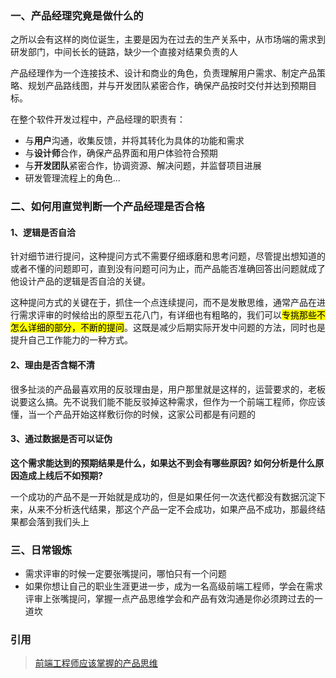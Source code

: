 ### 一、产品经理究竟是做什么的

之所以会有这样的岗位诞生，主要是因为在过去的生产关系中，从市场端的需求到研发部门，中间长长的链路，缺少一个直接对结果负责的人

产品经理作为一个连接技术、设计和商业的角色，负责理解用户需求、制定产品策略、规划产品路线图，并与开发团队紧密合作，确保产品按时交付并达到预期目标。

在整个软件开发过程中，产品经理的职责有：

- 与**用户**沟通，收集反馈，并将其转化为具体的功能和需求
- 与**设计师**合作，确保产品界面和用户体验符合预期
- 与**开发团队**紧密合作，协调资源、解决问题，并监督项目进展
- 研发管理流程上的角色...

### 二、如何用直觉判断一个产品经理是否合格

#### 1、逻辑是否自洽

针对细节进行提问，这种提问方式不需要仔细琢磨和思考问题，尽管提出想知道的或者不懂的问题即可，直到没有问题可问为止，而产品能否准确回答出问题就成了他设计产品的逻辑是否自洽的关键。

这种提问方式的关键在于，抓住一个点连续提问，而不是发散思维，通常产品在进行需求评审的时候给出的原型五花八门，有详细也有粗略的，我们可以<mark>专挑那些不怎么详细的部分，不断的提问</mark>。这既是减少后期实际开发中问题的方法，同时也是提升自己工作能力的一种方式。

#### 2、理由是否含糊不清

很多扯淡的产品最喜欢用的反驳理由是，用户那里就是这样的，运营要求的，老板说要这么搞。先不说我们能不能反驳掉这种需求，但作为一个前端工程师，你应该懂，当一个产品开始这样敷衍你的时候，这家公司都是有问题的

#### 3、通过数据是否可以证伪

**这个需求能达到的预期结果是什么，如果达不到会有哪些原因? 如何分析是什么原因造成上线后不如预期?**

一个成功的产品不是一开始就是成功的，但是如果任何一次迭代都没有数据沉淀下来，从来不分析迭代结果，那这个产品一定不会成功，如果产品不成功，那最终结果都会落到我们头上

### 三、日常锻炼

- 需求评审的时候一定要张嘴提问，哪怕只有一个问题
- 如果你想让自己的职业生涯更进一步，成为一名高级前端工程师，学会在需求评审上张嘴提问，掌握一点产品思维学会和产品有效沟通是你必须跨过去的一道坎

### 引用

> [前端工程师应该掌握的产品思维](https://juejin.cn/post/6960564546176024590)
